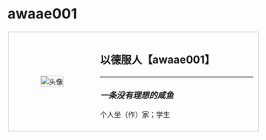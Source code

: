 # awaae001

<!DOCTYPE html>
<html>
<head>
    <style>
        .card {
            display: flex;
            border: 1px solid #ccc;
            width: 500px;
            margin: 0 auto;
        }
        .avatar {
            display: flex;
            justify-content: center; /* 水平居中对齐 */
            align-items: center; /* 垂直居中对齐 */
            flex: 1;
            padding: 10px;
        }
        .info {
            flex: 2;
            padding: 10px;
        }
        img {
            max-width: 100px;
            max-height: 100px;
            border: 1px solid #ccc;
        }
    </style>
</head>
<body>
    <div class="card">
        <div class="avatar">
            <img src="https://tuchuang-awaae001.oss-cn-hongkong.aliyuncs.com/
web ico/web.jpg" alt="头像">
        </div>
        <div class="info">
            <h2>以德服人【awaae001】<hr>
            <h3><em>一条没有理想的咸鱼</em></h3>
            <p>个人坐（作）家；学生</p>
        </div>
    </div>
</body>
</html>
